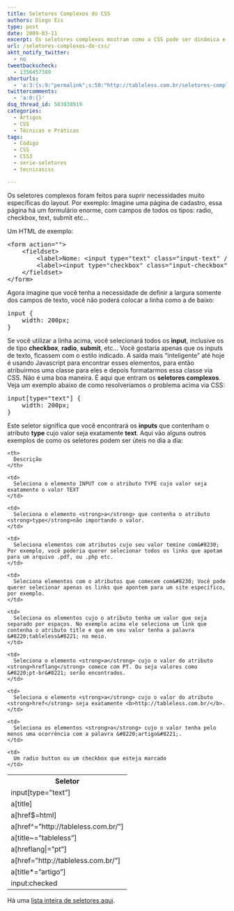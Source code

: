 ```yaml
---
title: Seletores Complexos do CSS
authors: Diego Eis
type: post
date: 2009-03-11
excerpt: Os seletores complexos mostram como a CSS pode ser dinâmica e direta.
url: /seletores-complexos-do-css/
aktt_notify_twitter:
  - no
tweetbackscheck:
  - 1356457389
shorturls:
  - 'a:3:{s:9:"permalink";s:50:"http://tableless.com.br/seletores-complexos-do-css";s:7:"tinyurl";s:26:"http://tinyurl.com/3vyqkk8";s:4:"isgd";s:19:"http://is.gd/VKl143";}'
twittercomments:
  - 'a:0:{}'
dsq_thread_id: 503038919
categories:
  - Artigos
  - CSS
  - Técnicas e Práticas
tags:
  - Código
  - CSS
  - CSS3
  - serie-seletores
  - tecnicascss

---
```

Os seletores complexos foram feitos para suprir necessidades muito específicas do layout. Por exemplo: Imagine uma página de cadastro, essa página há um formulário enorme, com campos de todos os tipos: radio, checkbox, text, submit etc&#8230; 

Um HTML de exemplo:

<pre class="lang-html">&lt;form action=""&gt;
	&lt;fieldset&gt;
		&lt;label&gt;Nome: &lt;input type="text" class="input-text" /&gt;&lt;/label&gt;
		&lt;label&gt;&lt;input type="checkbox" class="input-checkbox" /&gt; Desejo receber newsletters&lt;/label&gt;
	&lt;/fieldset&gt;
&lt;/form&gt;
</pre>

Agora imagine que você tenha a necessidade de definir a largura somente dos campos de texto, você não poderá colocar a linha como a de baixo:

<pre class="lang-css">input {
	width: 200px;
}
</pre>

Se você utilizar a linha acima, você selecionará todos os **input**, inclusive os de tipo **checkbox**, **radio**, **submit**, etc&#8230; Você gostaria apenas que os inputs de texto, ficassem com o estilo indicado. A saída mais &#8220;inteligente&#8221; até hoje é usando Javascript para encontrar esses elementos, para então atribuirmos uma classe para eles e depois formatarmos essa classe via CSS. Não é uma boa maneira. É aqui que entram os **seletores complexos**. Veja um exemplo abaixo de como resolveríamos o problema acima via CSS:

<pre class="lang-css">input[type="text"] {
	width: 200px;
}
</pre>

Este seletor significa que você encontrará os **inputs** que contenham o atributo **type** cujo valor seja exatamente **text**. Aqui vão alguns outros exemplos de como os seletores podem ser úteis no dia a dia:

<table summary="lista de seletores complexos">
  <tr>
    <th>
      Seletor
    </th>
    
    <th>
      Descrição
    </th>
  </tr>
  
  <tr>
    <td>
      input[type=&#8221;text&#8221;]
    </td>
    
    <td>
      Seleciona o elemento INPUT com o atributo TYPE cujo valor seja exatamente o valor TEXT
    </td>
  </tr>
  
  <tr>
    <td>
      a[title]
    </td>
    
    <td>
      Seleciona o elemento <strong>a</strong> que contenha o atributo <strong>type</strong>não importando o valor.
    </td>
  </tr>
  
  <tr>
    <td>
      a[href$=html]
    </td>
    
    <td>
      Seleciona elementos com atributos cujo seu valor temine com&#8230; Por exemplo, você poderia querer selecionar todos os links que apotam para um arquivo .pdf, ou .php etc.
    </td>
  </tr>
  
  <tr>
    <td>
      a[href^=&#8221;http://tableless.com.br/&#8221;]
    </td>
    
    <td>
      Seleciona elementos com o atributos que comecem com&#8230; Você pode querer selecionar apenas os links que apontem para um site específico, por exemplo.
    </td>
  </tr>
  
  <tr>
    <td>
      a[title~=&#8221;tableless&#8221;]
    </td>
    
    <td>
      Seleciona os elementos cujo o atributo tenha um valor que seja separado por espaços. No exemplo acima ele seleciona um link que contenha o atributo title e que em seu valor tenha a palavra &#8220;tableless&#8221; no meio.
    </td>
  </tr>
  
  <tr>
    <td>
      a[hreflang|=&#8221;pt&#8221;]
    </td>
    
    <td>
      Seleciona o elemento <strong>a</strong> cujo o valor do atributo <strong>hreflang</strong> comece com PT. Ou seja valores como &#8220;pt-br&#8221; serão encontrados.
    </td>
  </tr>
  
  <tr>
    <td>
      a[href=&#8221;http://tableless.com.br/&#8221;]
    </td>
    
    <td>
      Seleciona o elemento <strong>a</strong> cujo o valor do atributo <strong>href</strong> seja exatamente <b>http://tableless.com.br/</b>.
    </td>
  </tr>
  
  <tr>
    <td>
      a[title*=&#8221;artigo&#8221;]
    </td>
    
    <td>
      Seleciona os elementos <strong>a</strong> cujo o valor tenha pelo menos uma ocorrência com a palavra &#8220;artigo&#8221;.
    </td>
  </tr>
  
  <tr>
    <td>
      input:checked
    </td>
    
    <td>
      Um radio button ou um checkbox que esteja marcado
    </td>
  </tr>
</table>

Há uma [lista inteira de seletores aqui][1].

 [1]: http://www.w3.org/TR/css3-selectors/#selectors "Link externo: Lista de seletores do W3C"
